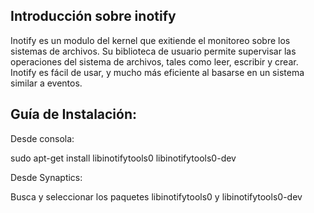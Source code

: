 ## Introducción sobre inotify ##

Inotify es un modulo del kernel que exitiende el monitoreo sobre los sistemas de archivos. Su biblioteca de usuario permite supervisar las operaciones del sistema de archivos, tales como leer, escribir y crear. Inotify es fácil de usar, y mucho más eficiente al basarse en un sistema similar a eventos.

## Guía de Instalación: ##

Desde consola:

sudo apt-get install libinotifytools0 libinotifytools0-dev

Desde Synaptics:

Busca y seleccionar los paquetes libinotifytools0 y libinotifytools0-dev

